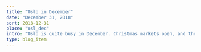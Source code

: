 ```yaml
---
title: "Oslo in December"
date: "December 31, 2018"
sort: 2018-12-31
place: "osl_dec"
intro: "Oslo is quite busy in December. Christmas markets open, and there are lots of performances and activities in the city."
type: blog_item
---
```


